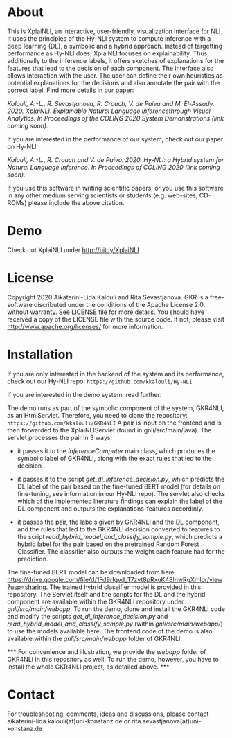 # About

This is XplaiNLI, an interactive, user-friendly, visualization interface for NLI. It uses the principles of the Hy-NLI system to compute inference with a deep learning (DL), 
a symbolic and a hybrid approach. Instead of targetting performance as Hy-NLI does, XplaiNLI focuses on explainability. Thus, additionally to the inference labels,
it offers sketches of explanations for the features that lead to the decision of each component. The interface also allows interaction with the user. The user can define their 
own heuristics as potential explanations for the decisions and also annotate the pair with the correct label. Find more details in our paper:

*Kalouli, A.-L., R. Sevastjanova, R. Crouch, V. de Paiva and M. El-Assady. 2020. XplaiNLI: Explainable Natural Language Inferencethrough Visual Analytics. In Proceedings of the COLING 2020 System Demonstrations (link coming soon).*

If you are interested in the performance of our system, check out our paper on Hy-NLI:

*Kalouli, A.-L., R. Crouch and V. de Paiva. 2020. Hy-NLI: a Hybrid system for Natural Language Inference. In Proceedings of COLING 2020 (link coming soon).*

If you use this software in writing scientific papers, or you use this software in any other medium serving scientists or students (e.g. web-sites,
CD-ROMs) please include the above citation.

# Demo
Check out XplaiNLI under http://bit.ly/XplaiNLI

# License
Copyright 2020 Aikaterini-Lida Kalouli and Rita Sevastjanova. GKR is a free-software discributed under the conditions of the Apache License 2.0, without warranty. See LICENSE file for more details. You should have received a copy of the LICENSE file with the source code. If not, please visit http://www.apache.org/licenses/ for more information. 

# Installation 
If you are only interested in the backend of the system and its performance, check out our Hy-NLI repo: ``` https://github.com/kkalouli/Hy-NLI ```


If you are interested in the demo system, read further:

The demo runs as part of the symbolic component of the system, GKR4NLI, as an HtmlServlet. Therefore, you need to clone the repository: ``` https://github.com/kkalouli/GKR4NLI ```
A pair is input on the frontend and is then forwarded to the XplaiNLIServlet (found in gnli/src/main/java).  The servlet processes the pair in 3 ways:

- it passes it to the *InferenceComputer* main class, which produces the symbolic label of GKR4NLI, along with the exact rules that led to the decision

- it passes it to the script *get_dl_inference_decision.py*, which predicts the DL label of the pair based on the fine-tuned BERT model (for details on fine-tuning, see information
in our Hy-NLI repo). The servlet also checks which of the implemented literature findings can explain the label of the DL component and outputs the explanations-features accordinly.

- it passes the pair, the labels given by GKR4NLI and the DL component, and the rules that led to the GKR4NLI decision converted to features to the script *read_hybrid_model_and_classify_sample.py*, which
predicts a hybrid label for the pair based on the pretrained Random Forest Classifier. The classifier also outputs the weight each feature had for the prediction. 

The fine-tuned BERT model can be downloaded from here https://drive.google.com/file/d/1Fd9rIgvd_T7zvt8pRxuK48lnwRgXmlor/view?usp=sharing. The trained hybrid classifier model is provided in this repository. The Servlet itself and the scripts for the DL and the hybrid component are
available within the GKR4NLI repository under *gnli/src/main/webapp*. To run the demo, clone and install the GKR4NLI code and modify the scripts *get_dl_inference_decision.py* and
*read_hybrid_model_and_classify_sample.py* (within *gnli/src/main/webapp/*) to use the models available here. The frontend code of the demo is also available within the *gnli/src/main/webapp* folder of GKR4NLI.


*** For convenience and illustration, we provide the *webapp* folder of GKR4NLI in this repository as well. To run the demo, however, you have to install the whole GKR4NLI
project, as detailed above. ***

# Contact 
For troubleshooting, comments, ideas and discussions, please contact aikaterini-lida.kalouli(at)uni-konstanz.de or rita.sevastjanova(at)uni-konstanz.de
